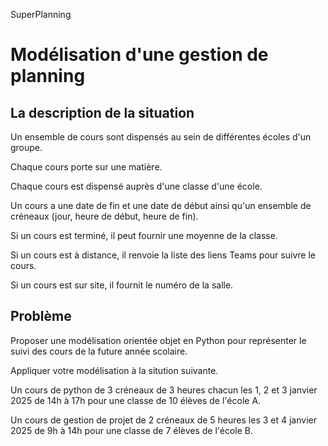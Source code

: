 SuperPlanning

# Modélisation d'une gestion de planning

## La description de la situation

Un ensemble de cours sont dispensés au sein de différentes écoles d'un groupe.

Chaque cours porte sur une matière.

Chaque cours est dispensé auprès d'une classe d'une école.

Un cours a une date de fin et une date de début ainsi qu'un ensemble de créneaux (jour, heure de début, heure de fin).

Si un cours est terminé, il peut fournir une moyenne de la classe.

Si un cours est à distance, il renvoie la liste des liens Teams pour suivre le cours.

Si un cours est sur site, il fournit le numéro de la salle.

## Problème

Proposer une modélisation orientée objet en Python pour représenter le suivi des cours de la future année scolaire.

Appliquer votre modélisation à la sitution suivante.

Un cours de python de 3 créneaux de 3 heures chacun les 1, 2 et 3 janvier 2025 de 14h à 17h pour une classe de 10 élèves de l'école A.

Un cours de gestion de projet de 2 créneaux de 5 heures les 3 et 4 janvier 2025 de 9h à 14h pour une classe de 7 élèves de l'école B.